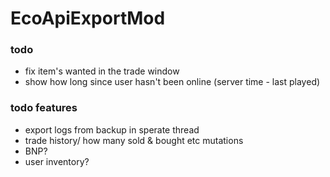 # EcoApiExportMod

### todo
- fix item's wanted in the trade window
- show how long since user hasn't been online (server time - last played)

### todo features
- export logs from backup in sperate thread
- trade history/ how many sold & bought etc mutations
- BNP?
- user inventory?
